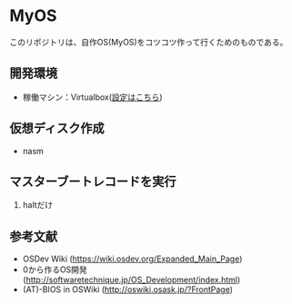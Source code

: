 # MyOS

このリポジトリは、自作OS(MyOS)をコツコツ作って行くためのものである。

## 開発環境
 - 稼働マシン：Virtualbox([設定はこちら](doc/virtualbox))  


## 仮想ディスク作成  
 - nasm  

## マスターブートレコードを実行  
 1. haltだけ  

## 参考文献  
 - OSDev Wiki (https://wiki.osdev.org/Expanded_Main_Page)
 - 0から作るOS開発 (http://softwaretechnique.jp/OS_Development/index.html)
 - (AT)-BIOS in OSWiki (http://oswiki.osask.jp/?FrontPage) 

